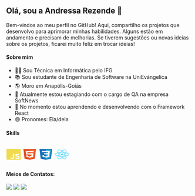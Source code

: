 ## Olá, sou a Andressa Rezende 👋

Bem-vindos ao meu perfil no GitHub! Aqui, compartilho os projetos que desenvolvo para aprimorar minhas habilidades. Alguns estão em andamento e precisam de melhorias. Se tiverem sugestões ou novas ideias sobre os projetos, ficarei muito feliz em trocar ideias!

<h4>Sobre mim</h4>

- 👩‍🎓 Sou Técnica em Informática pelo IFG
- 📚 Sou estudante de Engenharia de Software na UniEvángelica
- 🌎 Moro em Anapólis-Goiás
- 🔭 Atualmente estou estagiando com o cargo de QA na empresa SoftNews
- 🌱 No momento estou aprendendo e desenvolvendo com o Framework React
- 😄 Pronomes: Ela/dela

<h4>Skills</h4>
<div style="display: inline_block"><br>
  <img align="center" alt="Rafa-Js" height="30" width="40" src="https://raw.githubusercontent.com/devicons/devicon/master/icons/javascript/javascript-plain.svg">
  <img align="center" alt="Rafa-HTML" height="30" width="40" src="https://raw.githubusercontent.com/devicons/devicon/master/icons/html5/html5-original.svg">
  <img align="center" alt="Rafa-CSS" height="30" width="40" src="https://raw.githubusercontent.com/devicons/devicon/master/icons/css3/css3-original.svg">
  <img align="center" alt="Rafa-React" height="30" width="40" src="https://raw.githubusercontent.com/devicons/devicon/master/icons/react/react-original.svg">
  
</div>

 ##
 <h4>Meios de Contatos: </h4>
<div> 
  <a href="https://www.instagram.com/andressa.rezende.10/" target="_blank"><img src="https://img.shields.io/badge/-Instagram-%23E4405F?style=for-the-badge&logo=instagram&logoColor=white" target="_blank"></a>
  <a href = "mailto:andressa.122rezende@gmail.com"><img src="https://img.shields.io/badge/-Gmail-%23333?style=for-the-badge&logo=gmail&logoColor=white" target="_blank"></a>
  <a href="https://www.linkedin.com/in/andressa-rezende-087582299/" target="_blank"><img src="https://img.shields.io/badge/-LinkedIn-%230077B5?style=for-the-badge&logo=linkedin&logoColor=white" target="_blank"></a> 
  
</div>

